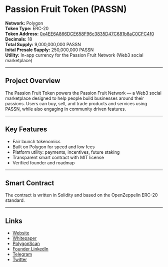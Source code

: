 # Passion Fruit Token (PASSN)

**Network:** Polygon  
**Token Type:** ERC-20  
**Token Address:** [0x4EE6A866DCE658F96c3835D47C681b8aC0CFC4f0](https://polygonscan.com/token/0x4EE6A866DCE658F96c3835D47C681b8aC0CFC4f0)  
**Decimals:** 18  
**Total Supply:** 9,000,000,000 PASSN  
**Inital Presale Supply:** 250,000,000 PASSN  
**Utility:** In-app currency for the Passion Fruit Network (Web3 social marketplace)

---

## Project Overview

The Passion Fruit Token powers the Passion Fruit Network — a Web3 social marketplace designed to help people build businesses around their passions. Users can buy, sell, and trade products and services using PASSN, while also engaging in community driven features.

---

## Key Features

- Fair launch tokenomics
- Built on Polygon for speed and low fees
- Platform utility: payments, incentives, future staking
- Transparent smart contract with MIT license
- Verified founder and roadmap

---

## Smart Contract

The contract is written in Solidity and based on the OpenZeppelin ERC-20 standard.

---

## Links

- [Website](https://www.passionfruittoken.com)
- [Whitepaper](https://www.passionfruittoken.com/whitepaper)
- [PolygonScan](https://polygonscan.com/token/0x4EE6A866DCE658F96c3835D47C681b8aC0CFC4f0)
- [Founder LinkedIn](https://www.linkedin.com/in/brahim-renfroe-12446879/)
- [Telegram](https://t.me/PassionFruitToken)
- [Twitter](https://x.com/PASSNToken)
  
  


